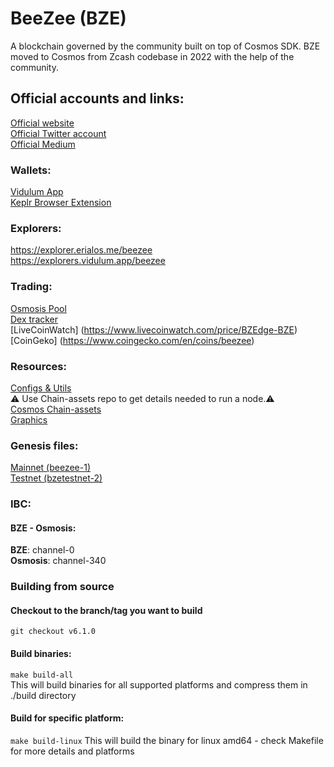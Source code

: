 # BeeZee (BZE)
A blockchain governed by the community built on top of Cosmos SDK. BZE moved to Cosmos from 
Zcash codebase in 2022 with the help of the community.

## Official accounts and links:
[Official website](https://getbze.com/)  
[Official Twitter account](https://twitter.com/BZEdgeCoin)  
[Official Medium](https://medium.com/@bzedge)

### Wallets:
[Vidulum App](https://vidulum.app/)  
[Keplr Browser Extension](https://keplr.getbze.com/)  

### Explorers:
https://explorer.erialos.me/beezee  
https://explorers.vidulum.app/beezee  

### Trading:
[Osmosis Pool](https://frontier.osmosis.zone/pool/856)  
[Dex tracker]( https://dexscreener.com/osmosis/856)  
[LiveCoinWatch] (https://www.livecoinwatch.com/price/BZEdge-BZE)  
[CoinGeko] (https://www.coingecko.com/en/coins/beezee)  

### Resources:
[Configs & Utils](https://github.com/bze-alphateam/bze-configs)  
⚠️ Use Chain-assets repo to get details needed to run a node.⚠️  
[Cosmos Chain-assets](https://github.com/cosmos/chain-registry/tree/master/beezee)  
[Graphics](https://github.com/bze-alphateam/Official-BZEdge-Graphics)  

### Genesis files:
[Mainnet (beezee-1)](https://github.com/bze-alphateam/bze/blob/main/genesis.json)  
[Testnet (bzetestnet-2)](https://github.com/bze-alphateam/bze/blob/main/genesis-testnet-2.json)

### IBC:  
#### BZE - Osmosis:
**BZE**: channel-0  
**Osmosis**: channel-340 

### Building from source
#### Checkout to the branch/tag you want to build 
`git checkout v6.1.0`

#### Build binaries:
`make build-all`  
This will build binaries for all supported platforms and compress them in ./build directory

#### Build for specific platform:
`make build-linux`
This will build the binary for linux amd64 - check Makefile for more details and platforms
